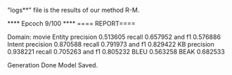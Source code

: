 "logs**" file is the results of our method R-M.

**** Epcoch 9/100 ****
==== REPORT====

Domain: movie
Entity precision 0.513605 recall 0.657952 and f1 0.576886
Intent precision 0.870588 recall 0.791973 and f1 0.829422
KB precision 0.938221 recall 0.705263 and f1 0.805232
BLEU 0.563258 BEAK 0.682533

Generation Done
Model Saved.

